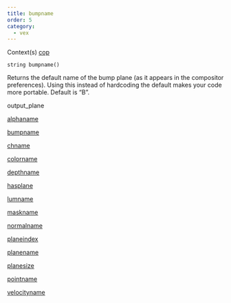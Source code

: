 ```yaml
---
title: bumpname
order: 5
category:
  - vex
---
```


Context(s)
[cop](../contexts/cop.html)

`string bumpname()`

Returns the default name of the bump plane (as it appears in the
compositor preferences). Using this instead of hardcoding the default
makes your code more portable. Default is “B”.

output_plane

[alphaname](alphaname.html)

[bumpname](bumpname.html)

[chname](chname.html)

[colorname](colorname.html)

[depthname](depthname.html)

[hasplane](hasplane.html)

[lumname](lumname.html)

[maskname](maskname.html)

[normalname](normalname.html)

[planeindex](planeindex.html)

[planename](planename.html)

[planesize](planesize.html)

[pointname](pointname.html)

[velocityname](velocityname.html)
